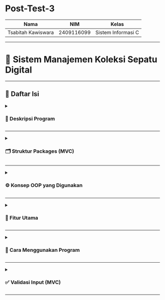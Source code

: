 # Post-Test-3

| Nama                      | NIM           | Kelas             |
|---------------------------|---------------|-------------------|
| Tsabitah Kawiswara        | 2409116099    | Sistem Informasi C |
---
# 👟 Sistem Manajemen Koleksi Sepatu Digital 
---

## 📑 Daftar Isi 

<details>
<summary><h3>📄 Deskripsi Program</h3></summary>

<img width="297" height="170" alt="image" src="https://github.com/user-attachments/assets/3b49bae4-22d8-4077-bfec-12c1a406866b" />

Sistem manajemen koleksi sepatu digital adalah sebuah program yang dirancang untuk membantu mengatur dan menyimpan data sepatu secara lebih terstruktur. Dengan menerapkan prinsip Pemrograman Berorientasi Objek (OOP), sistem ini mampu menyajikan pengelolaan data yang efisien, rapi, dan mudah dipahami. Setiap detail sepatu, mulai dari jenis, warna, hingga ukuran, dapat dicatat dan diakses dengan lebih praktis tanpa harus bergantung pada ingatan atau catatan manual. Dengan demikian, koleksi sepatu menjadi lebih tertata, terorganisir, serta meminimalisir risiko kesalahan dalam pencatatan data.


</details>

---

<details>
<summary><h3>🗂 Struktur Packages (MVC)</h3></summary>

<img width="443" height="180" alt="image" src="https://github.com/user-attachments/assets/3bea90b2-c63d-41c8-ad9a-1610244b1a95" />


Program ini disusun menggunakan konsep Model-View-Controller (MVC):

## 1. model:
Berisi class–class yang mewakili data atau objek nyata (dalam hal ini produk sepatu).

* **Produk Java** → menjadi superclass (class induk) yang menyimpan atribut umum dari semua produk yaitu nama, merk, warna

* **Sepatu Java** → menjadi subclass dari Produk, yang mewarisi atribut dasar dari Produk lalu bisa menambahkan atribut khusus, yaitu ukuran atau warna.

* **Sandal Java** → juga merupakan subclass dari Produk, dengan atribut tambahan yang berbeda dari Sepatu yaitu jenis sandal.

## 2. Service:

1. Berisi class SepatuService.java yang menjalankan logika utama program.

2. Di sinilah proses CRUD (Create, Read, Update, Delete) dilakukan untuk data sepatu.

3. Selain itu, service juga mengatur validasi input (contoh: ukuran harus angka, nama tidak boleh kosong) dan pencarian koleksi sepatu.

## 3. main (com.mycompany.mavenproject2):

1. Berisi class Mavenproject2.java yang menjadi entry point program.

   Fungsinya:

   Menampilkan menu utama ke pengguna.

   Meneruskan pilihan pengguna ke SepatuService agar diproses.

2. Dengan kata lain, package ini menjadi penghubung antara user (input/output) dengan logika bisnis yang ada di service.

</details>

---

<details>
<summary><h3>⚙️ Konsep OOP yang Digunakan</h3></summary>

**Penjelasan Konsep OOP dalam Program**

## 1. Encapsulation → Getter & Setter

Encapsulation artinya menyembunyikan detail internal sebuah class, lalu menyediakan cara resmi untuk mengakses atau mengubah data.
Caranya dengan private pada atribut, lalu dibuat getter dan setter.

**🟢 Contoh di kode:**

<img width="557" height="251" alt="image" src="https://github.com/user-attachments/assets/76f1a89f-cf42-4b57-bdb1-c85025eddae6" />


1. Atribut ukuran di class Sepatu tidak bisa diakses langsung dari luar (sepatu.ukuran → error).

2. Tapi dengan getUkuran() → kita bisa ambil nilainya, misalnya untuk ditampilkan di menu.

3. Dengan setUkuran() → kita bisa mengubah nilainya, misalnya saat user melakukan update sepatu.



**🔗 Hubungannya dengan output:**

Saat user menambahkan sepatu dan program menampilkan detailnya, data ukuran yang muncul berasal dari getter:

<img width="490" height="58" alt="image" src="https://github.com/user-attachments/assets/2175565d-8e64-483a-bea6-96cbf2062ed8" />


## 2. Inheritance → Pewarisan

Inheritance memungkinkan kita membuat class turunan dari class induk, sehingga class turunan mewarisi atribut dan method umum.

**🟢 Contoh di kode:**

1. Produk adalah class induk yang menyimpan atribut umum → nama, merk, warna.
   
   <img width="200" height="82" alt="image" src="https://github.com/user-attachments/assets/74d88cb1-b7d1-4769-a8f1-d7ca89931179" />


2. Sepatu dan Sandal adalah class turunan. Mereka otomatis punya atribut nama, merk, warna, tanpa harus ditulis ulang.
   
   <img width="300" height="53" alt="image" src="https://github.com/user-attachments/assets/7e5700d6-b279-4d96-b8be-524eb38ae355" />

   
   <img width="307" height="50" alt="image" src="https://github.com/user-attachments/assets/c461bc53-342a-4698-9665-df3aadc71d4e" />

   
3. Lalu mereka bisa menambahkan atribut khusus → Sepatu punya ukuran, Sandal punya jenis.

Class Sepatu:

   <img width="579" height="271" alt="image" src="https://github.com/user-attachments/assets/2594e92d-2f52-4cba-91ae-b6df041bc43a" />


Class Sandal:

   <img width="569" height="265" alt="image" src="https://github.com/user-attachments/assets/c441ffdc-82a9-4345-8100-2d9b59d6bb3b" />


**🔗 Hubungannya dengan output:**

Karena inheritance, kita bisa menyimpan semua objek dalam 1 ArrayList<Produk>;
Hasilnya, meskipun daftar berisi campuran sepatu dan sandal, semuanya tetap bisa ditampilkan dalam 1 list seperti dibawah ini:

Hasilnya, meskipun daftar berisi campuran sepatu dan sandal, semuanya tetap bisa ditampilkan dalam 1 list:
<img width="485" height="64" alt="image" src="https://github.com/user-attachments/assets/4ee10192-4d86-4958-8d25-ef6d3a809bd7" />

## 3. Override Method
ketika class turunan bisa memiliki perilaku berbeda meskipun method-nya sama dengan class induk. Dalam program ini, class Produk sebagai induk memiliki method abstrak getDeskripsi(), lalu di-override oleh Sepatu dan Sandal. Walaupun nama method-nya sama, hasil yang dikembalikan berbeda sesuai jenis produk. 

**🟢 Contoh di kode:**

**Class Produk (superclass)**

<img width="601" height="83" alt="image" src="https://github.com/user-attachments/assets/5ad8e196-5bad-439a-8b66-c45645108efa" />


**Class Sepatu (subclass)**

<img width="516" height="113" alt="image" src="https://github.com/user-attachments/assets/cf882403-cb45-44c9-85ca-3fb01cb9361e" />


**Class Sandal (subclass)**

<img width="508" height="114" alt="image" src="https://github.com/user-attachments/assets/8d02bb32-f387-45d8-a2c9-0a8137a7ad52" />


Ketika program menyimpan objek Sepatu dan Sandal dalam satu list bertipe Produk, lalu memanggil getDeskripsi(), Java otomatis menampilkan hasil sesuai dengan objek sebenarnya. Method yang sama bisa menghasilkan output berbeda.

</details>

---


<details>
<summary><h3>🌟 Fitur Utama</h3></summary>

<img width="298" height="133" alt="image" src="https://github.com/user-attachments/assets/fb3cd9f2-d005-4579-a806-9bd5311dce6e" />


1. **Tambah Sepatu**: Pengguna bisa menambahkan sepatu baru dengan detail                               lengkap (nama, merk, warna, ukuran).
2. **Tambah Sandal**: Pengguna bisa menambahkan sandal baru dengan detail seperti (nama, merk, warna, dan jenis sandal)
   
3. **Tampilkan Semua Produk**: Untuk menampilkan seluruh produk yang pernah di tambahkan ke dalam koleksi baik sepatu maupun sandal
4.  **Tampilkan Semua Produk**: Untuk mengubah data sepatu atau sandal seperti ingin mengubah ukuran, warna, nama, merk ketika merasa data yang dimasukkan sebelumnya salah atau memang ingin melakukan perubahan pada data.
5. **Hapus Produk**: Menghapus data sepatu atau sandal  dari daftar jika sudah tidak diperlukan.
6. **Cari Produk**: Mencari sepatu ataupun sandal berdasarkan kata kunci, misalnya nama, merk, atau warna
0. **Keluar**: Menutup aplikasi dengan aman setelah pengguna selesai                             melakukan pengelolaan data

</details>

---

<details>
<summary><h3>🚀 Cara Menggunakan Program </h3></summary>

Berikut tampilan menu utama:  

![Menu Utama](link_gambar.png)


<details>
<summary><h3>1️⃣ Tambah Koleksi</h3></summary>

Pada menu ini pengguna dapat menambahkan sepatu baru dengan detail lengkap.  

![Tambah Koleksi](link_gambar.png)

</details>

---

<details>
<summary><h3>2️⃣ Lihat Koleksi</h3></summary>

Menampilkan seluruh data sepatu yang sudah disimpan.  

- Jika ada data:  
  ![Lihat Koleksi](link_gambar.png)  

- Jika koleksi kosong:  
  ![Koleksi Kosong](link_gambar.png)  

</details>

---

<details>
<summary><h3>3️⃣ Ubah Koleksi</h3></summary>

Pengguna dapat memperbarui data sepatu berdasarkan nomor urut.  

- Jika berhasil:  
  ![Ubah Koleksi Berhasil](link_gambar.png)  

- Jika input salah:  
  ![Ubah Koleksi Salah](link_gambar.png)  

</details>

---

<details>
<summary><h3>4️⃣ Hapus Koleksi</h3></summary>

Menghapus data sepatu tertentu.  

- Jika berhasil:  
  ![Hapus Koleksi Berhasil](link_gambar.png)  

- Jika input salah:  
  ![Hapus Koleksi Salah](link_gambar.png)  

</details>

---

<details>
<summary><h3>5️⃣ Cari Koleksi</h3></summary>

Fitur pencarian berdasarkan nama, merk, atau warna.  

- Jika ditemukan:  
  ![Cari Koleksi Berhasil](link_gambar.png)  

- Jika tidak ditemukan:  
  ![Cari Koleksi Gagal](link_gambar.png)  

</details>

---

<details>
<summary><h3>6️⃣ Keluar Program</h3></summary>

Menutup aplikasi dengan aman.  

![Keluar Program](link_gambar.png)

</details>

</details>

---

<details>
<summary><h3>✅ Validasi Input (MVC)</h3></summary>
Pada program ini terdapat validasi input yang berfungsi untuk mencegah terjadinya output yang salah akibat data yang dimasukkan pengguna tidak sesuai format. Misalnya, untuk input merek, warna, dan nama sepatu, data yang dimasukkan harus berupa huruf. Sebaliknya, untuk input ukuran sepatu atau saat memilih menu program, data yang dimasukkan harus berupa angka. Jika pengguna memberikan input yang tidak sesuai, maka program akan menampilkan peringatan agar pengguna memasukkan data dengan format yang benar.

**1. Berikut adalah contoh ketika pengguna memasukkan data angka pada input nama sepatu (yang seharusnya huruf). Program akan menampilkan peringatan bahwa format input tidak sesuai.**

<img width="377" height="171" alt="image" src="https://github.com/user-attachments/assets/1a1b77fa-a68c-4512-8d96-60cfd1f18551" />


**2. Berikut adalah contoh ketika pengguna memasukkan data angka pada input merek sepatu. Program akan menolak input tersebut dan meminta pengguna memasukkan data dengan format huruf.**

<img width="369" height="35" alt="image" src="https://github.com/user-attachments/assets/48533167-a8c9-4f75-9e01-0eb8404c677e" />


**3. Berikut adalah contoh validasi input ketika pengguna memasukkan data yang salah pada input warna sepatu. Program akan menampilkan peringatan agar pengguna menginputkan huruf.**

<img width="364" height="39" alt="image" src="https://github.com/user-attachments/assets/f539311e-0c64-4849-8a04-947f3a39fa49" />


**4. Berikut adalah contoh validasi input pada ukuran sepatu. Jika pengguna memasukkan huruf (bukan angka), maka program akan menampilkan peringatan dan meminta pengguna untuk menginputkan angka.**
   
<img width="260" height="37" alt="image" src="https://github.com/user-attachments/assets/550c6662-1031-4ffe-bd68-75ff2a22eecd" />


**5. Berikut adalah contoh validasi input pada menu pilihan. Jika pengguna memasukkan angka yang tidak ada dalam daftar opsi, maka program akan menampilkan peringatan bahwa pilihan tidak valid.**

<img width="338" height="155" alt="image" src="https://github.com/user-attachments/assets/afd8e101-ff36-4f05-8197-9a31312b288b" />
</details>

---
